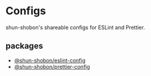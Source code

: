 # Configs

shun-shobon's shareable configs for ESLint and Prettier.

## packages

- [@shun-shobon/eslint-config](./packages/eslint-config/README.md)
- [@shun-shobon/prettier-config](./packages/prettier-config/README.md)
